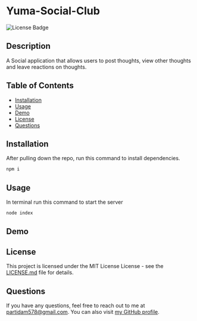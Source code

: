 # Yuma-Social-Club

![License Badge](https://img.shields.io/badge/license-MIT%20License-brightgreen)

## Description

A Social application that allows users to post thoughts, view other thoughts and leave reactions on thoughts.

## Table of Contents

- [Installation](#installation)
- [Usage](#usage)
- [Demo](#demo)
- [License](#license)
- [Questions](#questions)

## Installation

After pulling down the repo, run this command to install dependencies.

```bash
npm i
```

## Usage

In terminal run this command to start the server

```bash
node index
```

## Demo

## License

This project is licensed under the MIT License License - see the [LICENSE.md](LICENSE.md) file for details.

## Questions

If you have any questions, feel free to reach out to me at partidam578@gmail.com. You can also visit [my GitHub profile](https://github.com/mariop578).
